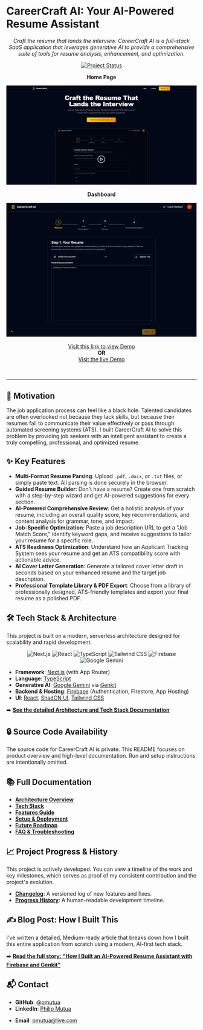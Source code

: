 # CareerCraft AI: Your AI-Powered Resume Assistant

<p align="center">
  <em>Craft the resume that lands the interview. CareerCraft AI is a full-stack SaaS application that leverages generative AI to provide a comprehensive suite of tools for resume analysis, enhancement, and optimization.</em>
</p>

<p align="center">
  <a href="./docs/progress-history.md"><img src="https://img.shields.io/badge/Project_Status-Actively_Developed-brightgreen" alt="Project Status"></a>
  <!-- <a href="https://github.com/your-username/careercraft-ai/blob/main/LICENSE"><img src="https://img.shields.io/badge/License-MIT-blue.svg" alt="License"></a> -->
</p>

<p align="center">
    <b>Home Page</b>
</p>
<p align="center">
  <img src="./assets/landing-hero-page.PNG" alt="CareerCraft AI Dashboard Preview" data-ai-hint="app dashboard resume" width="800"/>
</p>

<p align="center">
    <b>Dashboard</b>
</p>

  <p align="center">
  <img src="./assets/dashboard-career-craft.PNG" alt="CareerCraft AI Dashboard Preview" data-ai-hint="app dashboard resume" width="800"/>
</p>

<p align="center">
  <a href="https://www.youtube.com/watch?v=8Tioh6XuGEE" target="_blank">
    Visit this link to view Demo
  </a>
  <br>
  <b>OR</b>
  <br>
  <a href="https://studio--careercraft-ai-digjh.us-central1.hosted.app/" target="_blank">
    Visit the live Demo
  </a>

  
</p>


<br>

---

## 🚀 Motivation

The job application process can feel like a black hole. Talented candidates are often overlooked not because they lack skills, but because their resumes fail to communicate their value effectively or pass through automated screening systems (ATS). I built CareerCraft AI to solve this problem by providing job seekers with an intelligent assistant to create a truly compelling, professional, and optimized resume.

## ✨ Key Features

- **Multi-Format Resume Parsing**: Upload `.pdf`, `.docx`, or `.txt` files, or simply paste text. All parsing is done securely in the browser.
- **Guided Resume Builder**: Don't have a resume? Create one from scratch with a step-by-step wizard and get AI-powered suggestions for every section.
- **AI-Powered Comprehensive Review**: Get a holistic analysis of your resume, including an overall quality score, key recommendations, and content analysis for grammar, tone, and impact.
- **Job-Specific Optimization**: Paste a job description URL to get a "Job Match Score," identify keyword gaps, and receive suggestions to tailor your resume for a specific role.
- **ATS Readiness Optimization**: Understand how an Applicant Tracking System sees your resume and get an ATS compatibility score with actionable advice.
- **AI Cover Letter Generation**: Generate a tailored cover letter draft in seconds based on your enhanced resume and the target job description.
- **Professional Template Library & PDF Export**: Choose from a library of professionally designed, ATS-friendly templates and export your final resume as a polished PDF.

## 🛠️ Tech Stack & Architecture

This project is built on a modern, serverless architecture designed for scalability and rapid development.

<p align="center">
  <img src="https://img.shields.io/badge/Next.js-000000?style=for-the-badge&logo=nextdotjs&logoColor=white" alt="Next.js">
  <img src="https://img.shields.io/badge/React-20232A?style=for-the-badge&logo=react&logoColor=61DAFB" alt="React">
  <img src="https://img.shields.io/badge/TypeScript-3178C6?style=for-the-badge&logo=typescript&logoColor=white" alt="TypeScript">
  <img src="https://img.shields.io/badge/Tailwind_CSS-38B2AC?style=for-the-badge&logo=tailwind-css&logoColor=white" alt="Tailwind CSS">
  <img src="https://img.shields.io/badge/Firebase-FFCA28?style=for-the-badge&logo=firebase&logoColor=black" alt="Firebase">
  <img src="https://img.shields.io/badge/Google_Gemini-4285F4?style=for-the-badge&logo=google&logoColor=white" alt="Google Gemini">
</p>

- **Framework**: [Next.js](https://nextjs.org/) (with App Router)
- **Language**: [TypeScript](https://www.typescriptlang.org/)
- **Generative AI**: [Google Gemini](https://deepmind.google.com/technologies/gemini/) via [Genkit](https://firebase.google.com/docs/genkit)
- **Backend & Hosting**: [Firebase](https://firebase.google.com/) (Authentication, Firestore, App Hosting)
- **UI**: [React](https://react.dev/), [ShadCN UI](https://ui.shadcn.com/), [Tailwind CSS](https://tailwindcss.com/)

➡️ **[See the detailed Architecture and Tech Stack Documentation](./docs/architecture.md)**

## 🔒 Source Code Availability

The source code for CareerCraft AI is private. This README focuses on product overview and high-level documentation. Run and setup instructions are intentionally omitted.

## 📚 Full Documentation

- **[Architecture Overview](./docs/architecture.md)**
- **[Tech Stack](./docs/stack.md)**
- **[Features Guide](./docs/features.md)**
- **[Setup & Deployment](./docs/setup.md)**
- **[Future Roadmap](./docs/future-roadmap.md)**
- **[FAQ & Troubleshooting](./docs/faq.md)**

## 📈 Project Progress & History

This project is actively developed. You can view a timeline of the work and key milestones, which serves as proof of my consistent contribution and the project's evolution.

- **[Changelog](./docs/changelog.md)**: A versioned log of new features and fixes.
- **[Progress History](./docs/progress-history.md)**: A human-readable development timeline.

## ✍️ Blog Post: How I Built This

I've written a detailed, Medium-ready article that breaks down how I built this entire application from scratch using a modern, AI-first tech stack.

➡️ **[Read the full story: "How I Built an AI-Powered Resume Assistant with Firebase and Genkit"](./docs/blog-firebase-studio.md)**

<!-- TODO: LICENSE CHANGE ## 📄 License

This project is licensed under the MIT License - see the [LICENSE](./LICENSE) file for details. -->

## 📬 Contact

- **GitHub**: [@pmutua](https://github.com/pmutua)
- **LinkedIn**: [Philip Mutua](https://www.linkedin.com/in/pmutua/)
<!-- -   **Portfolio**: []() -->
- **Email**: [pmutua@live.com](mailto:pmutua@live.com)
